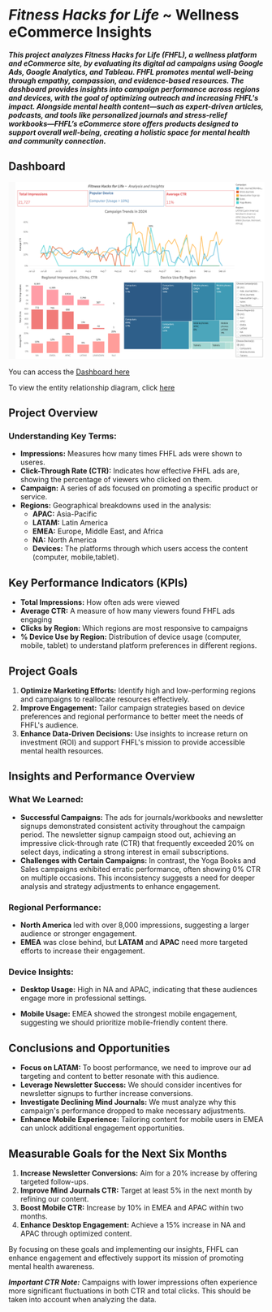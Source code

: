 # _Fitness Hacks for Life_ ~ Wellness eCommerce Insights

**_This project analyzes Fitness Hacks for Life (FHFL), a wellness platform and eCommerce site, by evaluating its digital ad campaigns using Google Ads, Google Analytics, and Tableau. FHFL promotes mental well-being through empathy, compassion, and evidence-based resources. The dashboard provides insights into campaign performance across regions and devices, with the goal of optimizing outreach and increasing FHFL's impact. Alongside mental health content—such as expert-driven articles, podcasts, and tools like personalized journals and stress-relief workbooks—FHFL’s eCommerce store offers products designed to support overall well-being, creating a holistic space for mental health and community connection._**

## Dashboard

![dashboard](images/FHFL_dashboard.png)

You can access the [Dashboard here](https://public.tableau.com/app/profile/z.w8482/viz/FHFL_Project/Dashboard1)

To view the entity relationship diagram, click [here](images/FHFL_ERD.png)

## Project Overview

### Understanding Key Terms:

- **Impressions:** Measures how many times FHFL ads were shown to useres.
- **Click-Through Rate (CTR):** Indicates how effective FHFL ads are, showing the percentage of viewers who clicked on them.
- **Campaign:** A series of ads focused on promoting a specific product or service.
- **Regions:** Geographical breakdowns used in the analysis:
  - **APAC:** Asia-Pacific
  - **LATAM:** Latin America
  - **EMEA:** Europe, Middle East, and Africa
  - **NA:** North America
  - **Devices:** The platforms through which users access the content (computer, mobile,tablet).

## Key Performance Indicators (KPIs)
- **Total Impressions:** How often ads were viewed
- **Average CTR:** A measure of how many viewers found FHFL ads engaging
- **Clicks by Region:** Which regions are most responsive to campaigns
- **% Device Use by Region:** Distribution of device usage (computer, mobile, tablet) to understand platform preferences in different regions.

## Project Goals
1. **Optimize Marketing Efforts:** Identify high and low-performing regions and campaigns to reallocate resources effectively.
2. **Improve Engagement:** Tailor campaign strategies based on device preferences and regional performance to better meet the needs of FHFL's audience.
3. **Enhance Data-Driven Decisions:** Use insights to increase return on investment (ROI) and support FHFL's mission to provide accessible mental health resources.

## Insights and Performance Overview 

### What We Learned:
- **Successful Campaigns:** The ads for journals/workbooks and newsletter signups demonstrated consistent activity throughout the campaign period. The newsletter signup campaign stood out, achieving an impressive click-through rate (CTR) that frequently exceeded 20% on select days, indicating a strong interest in email subscriptions.
- **Challenges with Certain Campaigns:** In contrast, the Yoga Books and Sales campaigns exhibited erratic performance, often showing 0% CTR on multiple occasions. This inconsistency suggests a need for deeper analysis and strategy adjustments to enhance engagement.
### Regional Performance:
- **North America** led with over 8,000 impressions, suggesting a larger audience or stronger engagement.
- **EMEA** was close behind, but **LATAM** and **APAC** need more targeted efforts to increase their engagement.
### Device Insights:
- **Desktop Usage:** High in NA and APAC, indicating that these audiences engage more in professional settings.
* **Mobile Usage:** EMEA showed the strongest mobile engagement, suggesting we should prioritize mobile-friendly content there.

## Conclusions and Opportunities
- **Focus on LATAM:** To boost performance, we need to improve our ad targeting and content to better resonate with this audience.
- **Leverage Newsletter Success:** We should consider incentives for newsletter signups to further increase conversions.
- **Investigate Declining Mind Journals:** We must analyze why this campaign's performance dropped to make necessary adjustments.
- **Enhance Mobile Experience:** Tailoring content for mobile users in EMEA can unlock additional engagement opportunities.

## Measurable Goals for the Next Six Months
1. **Increase Newsletter Conversions:** Aim for a 20% increase by offering targeted follow-ups.
2. **Improve Mind Journals CTR:** Target at least 5% in the next month by refining our content.
3. **Boost Mobile CTR:** Increase by 10% in EMEA and APAC within two months.
4. **Enhance Desktop Engagement:** Achieve a 15% increase in NA and APAC through optimized content.

By focusing on these goals and implementing our insights, FHFL can enhance engagement and effectively support its mission of promoting mental health awareness.


_**Important CTR Note:**_ Campaigns with lower impressions often experience more significant fluctuations in both CTR and total clicks. This should be taken into account when analyzing the data.







